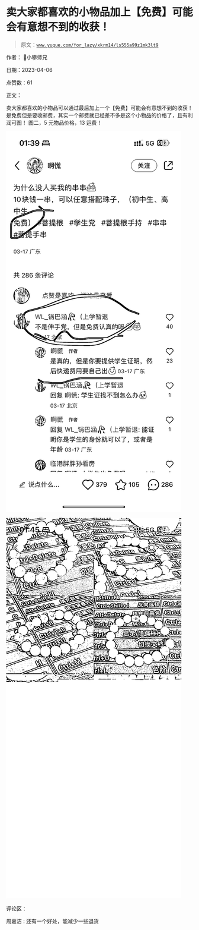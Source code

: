 # 卖大家都喜欢的小物品加上【免费】可能会有意想不到的收获！

> 原文：[`www.yuque.com/for_lazy/xkrm14/ls555a99z1mk3lt9`](https://www.yuque.com/for_lazy/xkrm14/ls555a99z1mk3lt9)

作者： 📌小攀师兄

日期：2023-04-06

点赞数：61

正文：

卖大家都喜欢的小物品可以通过最后加上一个【免费】可能会有意想不到的收获！ 是免费但是要收邮费，其实一个邮费就已经差不多是这个小物品的价格了，且有利润可图！ 图二，5 元物品价格，13 运费！

![](img/1d0c06a903e5fdd4a2e813fabca6b9f4.png)

![](img/09c913f644d18d78dc4b14e14c78900d.png)

评论区：

周嘉洁 : 还有一个好处，能减少一些退货



